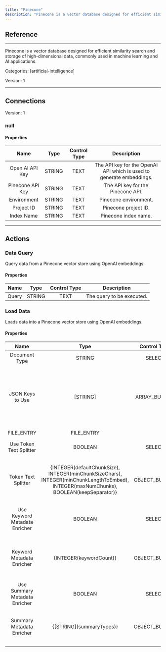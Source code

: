 ```yaml
---
title: "Pinecone"
description: "Pinecone is a vector database designed for efficient similarity search and storage of high-dimensional data, commonly used in machine learning and AI applications."
---
```

## Reference
<hr />

Pinecone is a vector database designed for efficient similarity search and storage of high-dimensional data, commonly used in machine learning and AI applications.


Categories: [artificial-intelligence]


Version: 1

<hr />



## Connections

Version: 1


### null

#### Properties

|      Name      |     Type     |     Control Type     |     Description     |
|:--------------:|:------------:|:--------------------:|:-------------------:|
| Open AI API Key | STRING | TEXT  |  The API key for the OpenAI API which is used to generate embeddings.  |
| Pinecone API Key | STRING | TEXT  |  The API key for the Pinecone API.  |
| Environment | STRING | TEXT  |  Pinecone environment.  |
| Project ID | STRING | TEXT  |  Pinecone project ID.  |
| Index Name | STRING | TEXT  |  Pinecone index name.  |





<hr />





## Actions


### Data Query
Query data from a Pinecone vector store using OpenAI embeddings.

#### Properties

|      Name      |     Type     |     Control Type     |     Description     |
|:--------------:|:------------:|:--------------------:|:-------------------:|
| Query | STRING | TEXT  |  The query to be executed.  |




### Load Data
Loads data into a Pinecone vector store using OpenAI embeddings.

#### Properties

|      Name      |     Type     |     Control Type     |     Description     |
|:--------------:|:------------:|:--------------------:|:-------------------:|
| Document Type | STRING | SELECT  |  The type of the document.  |
| JSON Keys to Use | [STRING] | ARRAY_BUILDER  |  Json keys on which extraction of content is based. If no keys are specified, it uses the entire JSON object as content.  |
| FILE_ENTRY | FILE_ENTRY  |
| Use Token Text Splitter | BOOLEAN | SELECT  |  Whether to use the token text splitter.  |
| Token Text Splitter | {INTEGER\(defaultChunkSize), INTEGER\(minChunkSizeChars), INTEGER\(minChunkLengthToEmbed), INTEGER\(maxNumChunks), BOOLEAN\(keepSeparator)} | OBJECT_BUILDER  |  Splits text into chunks based on token count, using the CL100K_BASE encoding.  |
| Use Keyword Metadata Enricher | BOOLEAN | SELECT  |  Whether to use the keyword metadata enricher.  |
| Keyword Metadata Enricher | {INTEGER\(keywordCount)} | OBJECT_BUILDER  |  Extract keywords from document content and add them as metadata.  |
| Use Summary Metadata Enricher | BOOLEAN | SELECT  |  Whether to use the summary enricher.  |
| Summary Metadata Enricher | {[STRING]\(summaryTypes)} | OBJECT_BUILDER  |  Summarize the document content and add the summaries as metadata.  |




